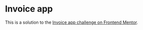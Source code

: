 # Invoice app

This is a solution to the [Invoice app challenge on Frontend Mentor](https://www.frontendmentor.io/challenges/invoice-app-i7KaLTQjl).